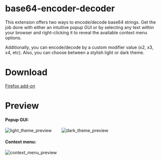 # base64-encoder-decoder
This extension offers two ways to encode/decode base64 strings. Get the job done with either an intuitive popup GUI or by selecting any text within your browser and right-clicking it to reveal the available context menu options. 

Additionally, you can encode/decode by a custom modifier value (x2, x3, x4, etc). Also, you can choose between a stylish light or dark theme.

# Download
[Firefox add-on](https://addons.mozilla.org/en-US/firefox/addon/base64-encode-decode/)

# Preview
#### Popup GUI:<br>
![light_theme_preview](https://github.com/drewmarsh/base64-encoder-decoder/assets/78824781/9c0d8ea8-a934-466b-87df-1e19810c1089)
&nbsp;&nbsp;&nbsp;&nbsp;&nbsp;&nbsp;
![dark_theme_preview](https://github.com/drewmarsh/base64-encoder-decoder/assets/78824781/e10b345b-dba9-46de-a885-ec5bc8cc14b3)

#### Context menu:<br>
![context_menu_preview](https://github.com/drewmarsh/base64-encoder-decoder/assets/78824781/08a9191e-cc5f-465e-a454-47674fc609b9)

